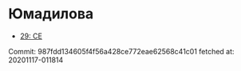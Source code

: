 # Юмадилова
- [29: CE](29.md)

Commit: 987fdd134605f4f56a428ce772eae62568c41c01
 fetched at: 20201117-011814

